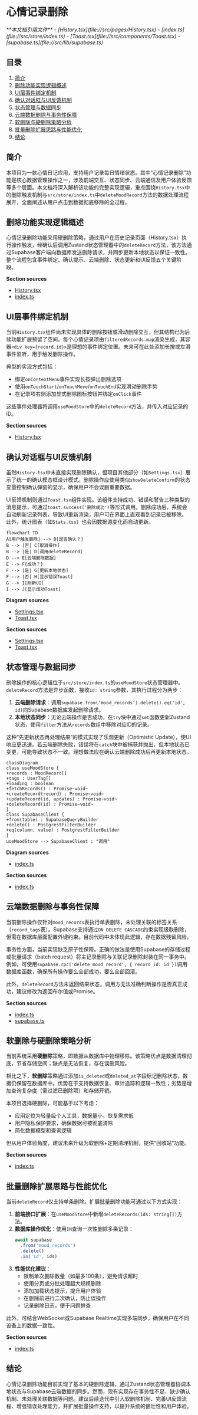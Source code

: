 # 心情记录删除

<cite>
**本文档引用文件**  
- [History.tsx](file://src/pages/History.tsx)
- [index.ts](file://src/store/index.ts)
- [Toast.tsx](file://src/components/Toast.tsx)
- [supabase.ts](file://src/lib/supabase.ts)
</cite>

## 目录
1. [简介](#简介)
2. [删除功能实现逻辑概述](#删除功能实现逻辑概述)
3. [UI层事件绑定机制](#ui层事件绑定机制)
4. [确认对话框与UI反馈机制](#确认对话框与ui反馈机制)
5. [状态管理与数据同步](#状态管理与数据同步)
6. [云端数据删除与事务性保障](#云端数据删除与事务性保障)
7. [软删除与硬删除策略分析](#软删除与硬删除策略分析)
8. [批量删除扩展思路与性能优化](#批量删除扩展思路与性能优化)
9. [结论](#结论)

## 简介
本项目为一款心情日记应用，支持用户记录每日情绪状态。其中“心情记录删除”功能是核心数据管理操作之一，涉及前端交互、状态同步、云端通信及用户体验反馈等多个层面。本文档将深入解析该功能的完整实现逻辑，重点围绕`History.tsx`中的删除触发机制与`src/store/index.ts`中`deleteMoodRecord`方法的数据处理流程展开，全面阐述从用户点击到数据彻底移除的全过程。

## 删除功能实现逻辑概述
心情记录删除功能采用硬删除策略，通过用户在历史记录页面（History.tsx）执行操作触发，经确认后调用Zustand状态管理器中的`deleteRecord`方法，该方法通过Supabase客户端向数据库发送删除请求，并同步更新本地状态以保证一致性。整个流程包含事件绑定、确认提示、云端删除、状态更新和UI反馈五个关键阶段。

**Section sources**
- [History.tsx](file://src/pages/History.tsx#L1-L217)
- [index.ts](file://src/store/index.ts#L1-L557)

## UI层事件绑定机制
当前`History.tsx`组件尚未实现具体的删除按钮或滑动删除交互，但其结构已为后续功能扩展预留了空间。每个心情记录项由`filteredRecords.map`渲染生成，其容器`<div key={record.id}>`是理想的事件绑定位置。未来可在此处添加长按或左滑事件监听，用于触发删除操作。

典型的实现方式包括：
- 绑定`onContextMenu`事件实现长按弹出删除选项
- 使用`onTouchStart`/`onTouchMove`/`onTouchEnd`实现滑动删除手势
- 在记录项右侧添加显式删除图标按钮并绑定`onClick`事件

这些事件处理器将调用`useMoodStore`中的`deleteRecord`方法，并传入对应记录的ID。

**Section sources**
- [History.tsx](file://src/pages/History.tsx#L78-L100)

## 确认对话框与UI反馈机制
虽然`History.tsx`中未直接实现删除确认，但项目其他部分（如`Settings.tsx`）展示了统一的确认模态框设计模式。删除操作应使用类似`showDeleteConfirm`的状态变量控制确认弹窗的显示，确保用户不会误删重要数据。

UI反馈机制则通过`Toast.tsx`组件实现。该组件支持成功、错误和警告三种类型的消息提示，可通过`toast.success('删除成功')`等形式调用。删除成功后，系统会自动刷新记录列表，导致UI重新渲染，用户可在界面上直观看到记录已被移除。此外，统计图表（如`Stats.tsx`）也会因数据源变化而自动更新。

```mermaid
flowchart TD
A[用户触发删除] --> B{是否确认？}
B --> |否| C[取消操作]
B --> |是| D[调用deleteRecord]
D --> E[云端删除数据]
E --> F{成功？}
F --> |是| G[更新本地状态]
F --> |否| H[显示错误Toast]
G --> I[刷新UI]
I --> J[显示成功Toast]
```

**Diagram sources**
- [Settings.tsx](file://src/pages/Settings.tsx#L560-L592)
- [Toast.tsx](file://src/components/Toast.tsx#L1-L81)

**Section sources**
- [Settings.tsx](file://src/pages/Settings.tsx#L254-L302)
- [Toast.tsx](file://src/components/Toast.tsx#L1-L81)

## 状态管理与数据同步
删除操作的核心逻辑位于`src/store/index.ts`的`useMoodStore`状态管理器中。`deleteRecord`方法是异步函数，接收`id: string`参数，其执行过程分为两步：

1. **云端删除请求**：调用`supabase.from('mood_records').delete().eq('id', id)`向Supabase数据库发起删除请求。
2. **本地状态同步**：无论云端操作是否成功，在`try`块中通过`set`函数更新Zustand状态，使用`filter`方法从`records`数组中移除对应ID的记录。

这种“先更新状态再处理结果”的模式实现了乐观更新（Optimistic Update），使UI响应更迅速。若云端删除失败，错误将在`catch`块中被捕获并抛出，但本地状态已变更，可能导致状态不一致。理想做法应在确认云端删除成功后再更新本地状态。

```mermaid
classDiagram
class useMoodStore {
+records : MoodRecord[]
+tags : UserTag[]
+loading : boolean
+fetchRecords() : Promise~void~
+createRecord(record) : Promise~void~
+updateRecord(id, updates) : Promise~void~
+deleteRecord(id) : Promise~void~
}
class SupabaseClient {
+from(table) : SupabaseQueryBuilder
+delete() : PostgrestFilterBuilder
+eq(column, value) : PostgrestFilterBuilder
}
useMoodStore --> SupabaseClient : "调用"
```

**Diagram sources**
- [index.ts](file://src/store/index.ts#L414-L465)

**Section sources**
- [index.ts](file://src/store/index.ts#L414-L465)

## 云端数据删除与事务性保障
当前删除操作仅针对`mood_records`表执行单表删除，未处理关联的标签关系（`record_tags`表）。Supabase支持通过`ON DELETE CASCADE`约束实现级联删除，但需在数据库层面配置外键约束。目前代码中未体现此逻辑，存在数据残留风险。

事务性方面，当前实现缺乏原子性保障。正确的做法是使用Supabase的存储过程或批量请求（batch request）将主记录删除与关联记录删除封装在同一事务中。例如，可使用`supabase.rpc('delete_mood_record', { record_id: id })`调用数据库函数，确保所有操作要么全部成功，要么全部回滚。

此外，`deleteRecord`方法未返回结果状态，调用方无法准确判断操作是否真正成功，建议修改为返回布尔值或Promise<boolean>。

**Section sources**
- [index.ts](file://src/store/index.ts#L448-L455)
- [supabase.ts](file://src/lib/supabase.ts#L1-L46)

## 软删除与硬删除策略分析
当前系统采用**硬删除**策略，即数据从数据库中物理移除。该策略优点是数据清理彻底，节省存储空间；缺点是无法恢复，存在误删风险。

相比之下，**软删除**策略通过添加`is_deleted`或`deleted_at`字段标记删除状态，数据仍保留在数据库中。优势在于支持数据恢复、审计追踪和逻辑一致性；劣势是增加查询复杂度（需过滤已删除项）和存储开销。

本项目选择硬删除，可能基于以下考虑：
- 应用定位为轻量级个人工具，数据量小，恢复需求低
- 用户隐私保护要求，确保数据可被彻底清除
- 简化数据模型和查询逻辑

但从用户体验角度，建议未来升级为软删除+定期清理机制，提供“回收站”功能。

**Section sources**
- [index.ts](file://src/store/index.ts#L448-L455)

## 批量删除扩展思路与性能优化
当前`deleteRecord`仅支持单条删除。扩展批量删除功能可通过以下方式实现：

1. **前端接口扩展**：在`useMoodStore`中新增`deleteRecords(ids: string[])`方法。
2. **数据库操作优化**：使用`IN`查询一次性删除多条记录：
   ```ts
   await supabase
     .from('mood_records')
     .delete()
     .in('id', ids)
   ```
3. **性能优化建议**：
   - 限制单次删除数量（如最多100条），避免请求超时
   - 使用分页或分批处理超大规模删除
   - 添加加载状态提示，提升用户体验
   - 在删除前进行二次确认，防止误操作
   - 记录删除日志，便于问题排查

此外，可结合WebSocket或Supabase Realtime实现多端同步，确保用户在不同设备上的数据一致性。

**Section sources**
- [index.ts](file://src/store/index.ts#L448-L455)

## 结论
心情记录删除功能目前实现了基本的硬删除逻辑，通过Zustand状态管理器协调本地状态与Supabase云端数据的同步。然而，现有实现存在事务性不足、缺少确认机制、未处理关联数据等问题。建议后续迭代中引入软删除机制、完善UI反馈流程、增强错误处理能力，并扩展批量操作支持，以提升系统的健壮性和用户体验。
